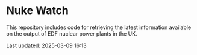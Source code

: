 # Nuke Watch

This repository includes code for retrieving the latest information available on the output of EDF nuclear power plants in the UK.

Last updated: 2025-03-09 16:13
